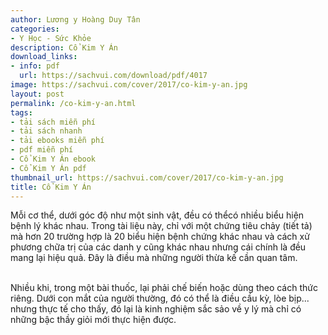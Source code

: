 ```yaml
---
author: Lương y Hoàng Duy Tân
categories:
- Y Học - Sức Khỏe
description: Cổ Kim Y Án
download_links:
- info: pdf
  url: https://sachvui.com/download/pdf/4017
image: https://sachvui.com/cover/2017/co-kim-y-an.jpg
layout: post
permalink: /co-kim-y-an.html
tags:
- tải sách miễn phí
- tải sách nhanh
- tải ebooks miễn phí
- pdf miễn phí
- Cổ Kim Y Án ebook
- Cổ Kim Y Án pdf
thumbnail_url: https://sachvui.com/cover/2017/co-kim-y-an.jpg
title: Cổ Kim Y Án
---
```


 <div class="item-desc text-justify"> <p>Mỗi cơ thể, dưới góc độ như một sinh vật, đều có thểcó nhiều biểu hiện bệnh lý khác nhau. Trong tài liệu này, chỉ với một chứng tiêu chảy (tiết tả) mà hơn 20 trường hợp là 20 biểu hiện bệnh chứng khác nhau và cách xử phương chữa trị của các danh y cũng khác nhau nhưng cái chính là đều mang lại hiệu quả. Đây là điều mà những người thừa kế cần quan tâm.</p><p><br>Nhiều khi, trong một bài thuốc, lại phải chế biến hoặc dùng theo cách thức riêng. Dưới con mắt của người thường, đó có thể là điều cầu kỳ, lòe bịp... nhưng thực tế cho thấy, đó lại là kinh nghiệm sắc sảo về y lý mà chỉ có những bậc thầy giỏi mới thực hiện được.</p> </div>